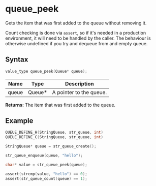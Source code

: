 # queue_peek

Gets the item that was first added to the queue without removing it.

Count checking is done via `assert`, so if it's needed in a production environment, it will need to be handled by the caller. The behaviour is otherwise undefined if you try and dequeue from and empty queue.

## Syntax

```c
value_type queue_peek(Queue* queue);
```

| Name | Type | Description |
| --- | --- | --- |
| queue | Queue* | A pointer to the queue. |

**Returns:** The item that was first added to the queue.

## Example

```c
QUEUE_DEFINE_H(StringQueue, str_queue, int)
QUEUE_DEFINE_C(StringQueue, str_queue, int)

StringQueue* queue = str_queue_create();

str_queue_enqueue(queue, "hello");

char* value = str_queue_peek(queue);

assert(strcmp(value, "hello") == 0);
assert(str_queue_count(queue) == 1);

```